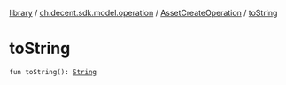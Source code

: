[library](../../index.md) / [ch.decent.sdk.model.operation](../index.md) / [AssetCreateOperation](index.md) / [toString](./to-string.md)

# toString

`fun toString(): `[`String`](https://kotlinlang.org/api/latest/jvm/stdlib/kotlin/-string/index.html)